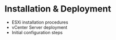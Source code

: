 # Installation & Deployment
- ESXi installation procedures
- vCenter Server deployment
- Initial configuration steps
